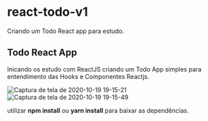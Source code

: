 # react-todo-v1
Criando um Todo React app para estudo. 

## Todo React App
Inicando os estudo com ReactJS criando um Todo App simples para entendimento das Hooks e Componentes Reactjs.

![Captura de tela de 2020-10-19 19-15-21](https://user-images.githubusercontent.com/61054535/96517587-952e2100-123f-11eb-9fe2-60badbf5045e.png)
![Captura de tela de 2020-10-19 19-15-49](https://user-images.githubusercontent.com/61054535/96517595-98c1a800-123f-11eb-9d3f-1c4e5e26a76a.png)

utilizar **npm install** ou **yarn install** para baixar as dependências. 
